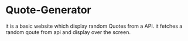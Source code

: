 # Quote-Generator
it is a basic website which display random Quotes from a API.
it fetches a random qoute from api and display over the screen.

